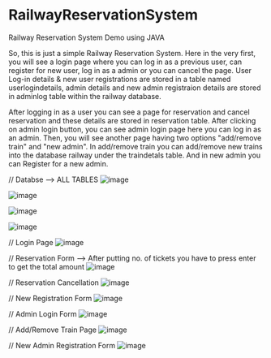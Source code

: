 # RailwayReservationSystem
Railway Reservation System Demo using JAVA

So, this is just a simple Railway Reservation System.
Here in the very first, you will see a login page where you can log in as a previous user, can register for new user,
log in as a admin or you can cancel the page.
User Log-in details & new user registrations are stored in a table named userlogindetails, admin details and new admin 
registraion details are stored in adminlog table within the railway database.

After logging in as a user you can see a page for reservation and cancel reservation and these details are stored in reservation table.
After clicking on admin login button, you can see admin login page here you can log in as an admin.
Then, you will see another page having two options "add/remove train" and "new admin".
In add/remove train you can add/remove new trains into the database railway under the traindetals table.
And in new admin you can Register for a new admin.


// Databse --> ALL TABLES
![image](https://github.com/AniCoder-king/RailwayReservationSystem/assets/100299855/682c9760-11f2-4fe8-bded-2d385f07e236)

![image](https://github.com/AniCoder-king/RailwayReservationSystem/assets/100299855/06553356-eb13-46a1-9775-9aeb2d172504)

![image](https://github.com/AniCoder-king/RailwayReservationSystem/assets/100299855/a25f6449-eed8-476e-bcb3-c9c523c33c54)

![image](https://github.com/AniCoder-king/RailwayReservationSystem/assets/100299855/c168551c-3ba3-483c-ad6b-33952d2fd4a9)



// Login Page
![image](https://github.com/AniCoder-king/RailwayReservationSystem/assets/100299855/c585a80a-f578-4f80-9f0b-433d2f9b244c)

// Reservation Form --> After putting no. of tickets you have to press enter to get the total amount
![image](https://github.com/AniCoder-king/RailwayReservationSystem/assets/100299855/d37caa71-243d-4ce3-adc8-03eb90da3aa9)

// Reservation Cancellation
![image](https://github.com/AniCoder-king/RailwayReservationSystem/assets/100299855/763a65cc-2d5e-4e99-9f90-34932e752a3d)

// New Registration Form
![image](https://github.com/AniCoder-king/RailwayReservationSystem/assets/100299855/8b6b6215-9eaa-4449-8b76-2670279f56e1)

// Admin Login Form
![image](https://github.com/AniCoder-king/RailwayReservationSystem/assets/100299855/096b2b7c-570c-4976-a26d-b29b5a7b292e)

// Add/Remove Train Page
![image](https://github.com/AniCoder-king/RailwayReservationSystem/assets/100299855/ca54b17b-a9a6-4033-b86d-9719bfecd71f)

// New Admin Registration Form
![image](https://github.com/AniCoder-king/RailwayReservationSystem/assets/100299855/1b225d76-f9c6-4bf7-82d9-d9089435d5f2)
